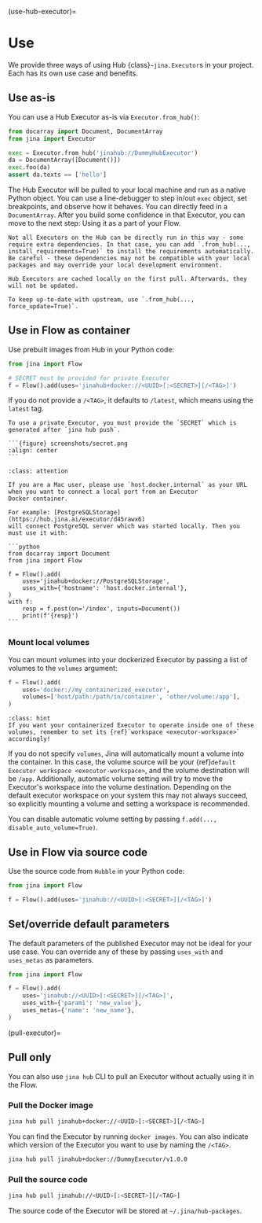 (use-hub-executor)=
# Use


We provide three ways of using Hub {class}`~jina.Executor`s in your project. Each has its own use case and benefits.

## Use as-is

You can use a Hub Executor as-is via `Executor.from_hub()`:

```python
from docarray import Document, DocumentArray
from jina import Executor

exec = Executor.from_hub('jinahub://DummyHubExecutor')
da = DocumentArray([Document()])
exec.foo(da)
assert da.texts == ['hello']
```

The Hub Executor will be pulled to your local machine and run as a native Python object. You can use a line-debugger to step in/out `exec` object, set breakpoints, and observe how it behaves. You can directly feed in a `DocumentArray`. After you build some confidence in that Executor, you can move to the next step: Using it as a part of your Flow.

```{caution}
Not all Executors on the Hub can be directly run in this way - some require extra dependencies. In that case, you can add `.from_hub(..., install_requirements=True)` to install the requirements automatically. Be careful - these dependencies may not be compatible with your local packages and may override your local development environment.
```

```{tip}
Hub Executors are cached locally on the first pull. Afterwards, they will not be updated. 

To keep up-to-date with upstream, use `.from_hub(..., force_update=True)`.
```

## Use in Flow as container

Use prebuilt images from Hub in your Python code:

```python
from jina import Flow

# SECRET must be provided for private Executor
f = Flow().add(uses='jinahub+docker://<UUID>[:<SECRET>][/<TAG>]')
```

If you do not provide a `/<TAG>`, it defaults to `/latest`, which means using the `latest` tag.

````{important}
To use a private Executor, you must provide the `SECRET` which is generated after `jina hub push`.

```{figure} screenshots/secret.png
:align: center
```

````

````{admonition} Attention
:class: attention

If you are a Mac user, please use `host.docker.internal` as your URL when you want to connect a local port from an Executor
Docker container.

For example: [PostgreSQLStorage](https://hub.jina.ai/executor/d45rawx6)
will connect PostgreSQL server which was started locally. Then you must use it with:

```python
from docarray import Document
from jina import Flow

f = Flow().add(
    uses='jinahub+docker://PostgreSQLStorage',
    uses_with={'hostname': 'host.docker.internal'},
)
with f:
    resp = f.post(on='/index', inputs=Document())
    print(f'{resp}')
```
````

### Mount local volumes

You can mount volumes into your dockerized Executor by passing a list of volumes to the `volumes` argument:

```python
f = Flow().add(
    uses='docker://my_containerized_executor',
    volumes=['host/path:/path/in/container', 'other/volume:/app'],
)
```

````{admonition} Hint
:class: hint
If you want your containerized Executor to operate inside one of these volumes, remember to set its {ref}`workspace <executor-workspace>` accordingly!
````

If you do not specify `volumes`, Jina will automatically mount a volume into the container.
In this case, the volume source will be your {ref}`default Executor workspace <executor-workspace>`, and the volume destination will
be `/app`. Additionally, automatic volume setting will try to move the Executor's workspace into the volume destination.
Depending on the default executor workspace on your system this may not always succeed, so explicitly mounting a volume and setting
a workspace is recommended.

You can disable automatic volume setting by passing `f.add(..., disable_auto_volume=True)`.

## Use in Flow via source code

Use the source code from `Hubble` in your Python code:

```python
from jina import Flow

f = Flow().add(uses='jinahub://<UUID>[:<SECRET>][/<TAG>]')
```

## Set/override default parameters

The default parameters of the published Executor may not be ideal for your use case. You can override
any of these by passing `uses_with` and `uses_metas` as parameters.

```python
from jina import Flow

f = Flow().add(
    uses='jinahub://<UUID>[:<SECRET>][/<TAG>]',
    uses_with={'param1': 'new_value'},
    uses_metas={'name': 'new_name'},
)
```


(pull-executor)=
## Pull only

You can also use `jina hub` CLI to pull an Executor without actually using it in the Flow.

### Pull the Docker image

```bash
jina hub pull jinahub+docker://<UUID>[:<SECRET>][/<TAG>]
```


You can find the Executor by running `docker images`. You can also indicate which version of the Executor you want to use by naming the `/<TAG>`.

```bash
jina hub pull jinahub+docker://DummyExecutor/v1.0.0
```

### Pull the source code

```bash
jina hub pull jinahub://<UUID>[:<SECRET>][/<TAG>]
```


The source code of the Executor will be stored at `~/.jina/hub-packages`.

